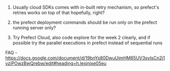 1. Usually cloud SDKs comes with in-built retry mechanism, so prefect's retries works on top of that hopefully, right?

2. the prefect deployment commands should be run only on the prefect running server only? 

3. Try Prefect Cloud, also code explore for the week 2 clearly, and if possible try the parallel executions in prefect instead of sequential runs


FAQ - https://docs.google.com/document/d/19bnYs80DwuUimHM65UV3sylsCn2j1vziPOwzBwQrebw/edit#heading=h.lesjnjxe05eu